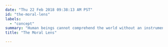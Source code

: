 ```yaml
---
date: "Thu 22 Feb 2018 09:38:13 AM PST"
id: "the-moral-lens"
labels:
  - "concept"
summary: "Human beings cannot comprehend the world without an instrument and conceptual framework to filter and model it. This has taken many forms through human history"
title: "The Moral Lens"

---
```


